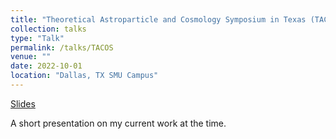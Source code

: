 ```yaml
---
title: "Theoretical Astroparticle and Cosmology Symposium in Texas (TACOS)"
collection: talks
type: "Talk"
permalink: /talks/TACOS
venue: ""
date: 2022-10-01
location: "Dallas, TX SMU Campus"
---
```

[Slides](https://ga-mitchell.github.io//files/TACOS.pdf)

A short presentation on my current work at the time.
